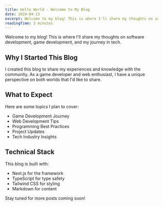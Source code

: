 ```yaml
---
title: Hello World - Welcome to My Blog
date: 2024-04-13
excerpt: Welcome to my blog! This is where I'll share my thoughts on software development, game development, and my journey in tech.
readingTime: 3 minutes
---
```


Welcome to my blog! This is where I'll share my thoughts on software development, game development, and my journey in tech.

## Why I Started This Blog

I created this blog to share my experiences and knowledge with the community. As a game developer and web enthusiast, I have a unique perspective on both worlds that I'd like to share.

## What to Expect

Here are some topics I plan to cover:
- Game Development Journey
- Web Development Tips
- Programming Best Practices
- Project Updates
- Tech Industry Insights

## Technical Stack

This blog is built with:
- Next.js for the framework
- TypeScript for type safety
- Tailwind CSS for styling
- Markdown for content

Stay tuned for more posts coming soon! 